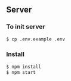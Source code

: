 ## Server

### To init server
```bash
$ cp .env.example .env
```


### Install
```bash
$ npm install
$ npm start
```